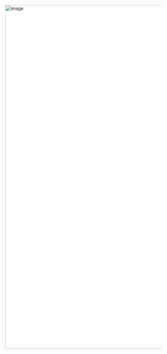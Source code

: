 <img width="1068" height="1103" alt="image" src="https://github.com/user-attachments/assets/6aed040b-797b-4172-a3fa-9f518aea3ac4" />
